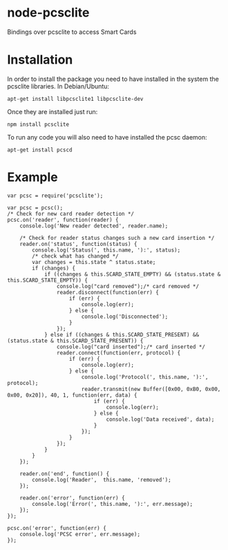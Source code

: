 node-pcsclite
=============

Bindings over pcsclite to access Smart Cards

Installation
============

In order to install the package you need to have installed in the system the
pcsclite libraries. In Debian/Ubuntu:

    apt-get install libpcsclite1 libpcsclite-dev

Once they are installed just run:

    npm install pcsclite

To run any code you will also need to have installed the pcsc daemon:

    apt-get install pcscd

Example
=======

    var pcsc = require('pcsclite');

    var pcsc = pcsc();
    /* Check for new card reader detection */
    pcsc.on('reader', function(reader) {
        console.log('New reader detected', reader.name);

        /* Check for reader status changes such a new card insertion */
        reader.on('status', function(status) {
            console.log('Status(', this.name, '):', status);
            /* check what has changed */
            var changes = this.state ^ status.state;
            if (changes) {
                if ((changes & this.SCARD_STATE_EMPTY) && (status.state & this.SCARD_STATE_EMPTY)) {
                    console.log("card removed");/* card removed */
                    reader.disconnect(function(err) {
                        if (err) {
                            console.log(err);
                        } else {
                            console.log('Disconnected');
                        }
                    });
                } else if ((changes & this.SCARD_STATE_PRESENT) && (status.state & this.SCARD_STATE_PRESENT)) {
                    console.log("card inserted");/* card inserted */
                    reader.connect(function(err, protocol) {
                        if (err) {
                            console.log(err);
                        } else {
                            console.log('Protocol(', this.name, '):', protocol);
                            reader.transmit(new Buffer([0x00, 0xB0, 0x00, 0x00, 0x20]), 40, 1, function(err, data) {
                                if (err) {
                                    console.log(err);
                                } else {
                                    console.log('Data received', data);
                                }
                            });
                        }
                    });
                }
            }
        });

        reader.on('end', function() {
            console.log('Reader',  this.name, 'removed');
        });

        reader.on('error', function(err) {
            console.log('Error(', this.name, '):', err.message);
        });
    });

    pcsc.on('error', function(err) {
        console.log('PCSC error', err.message);
    });

